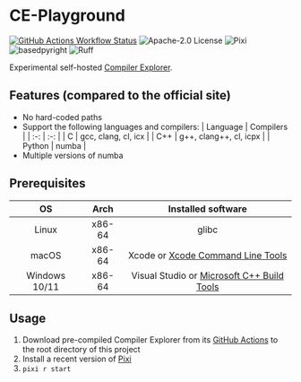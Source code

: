 # CE-Playground

[![GitHub Actions Workflow Status](https://img.shields.io/github/actions/workflow/status/hingebase/ce-playground/update-lockfiles.yml?label=ci&logo=github)](https://github.com/hingebase/ce-playground/actions)
![Apache-2.0 License](https://img.shields.io/github/license/hingebase/ce-playground)
![Pixi](https://img.shields.io/endpoint?url=https://raw.githubusercontent.com/prefix-dev/pixi/main/assets/badge/v0.json)
![basedpyright](https://img.shields.io/badge/basedpyright-checked-42b983)
![Ruff](https://img.shields.io/endpoint?url=https://raw.githubusercontent.com/astral-sh/ruff/main/assets/badge/v2.json)

Experimental self-hosted [Compiler Explorer][1].

## Features (compared to the official site)
- No hard-coded paths
- Support the following languages and compilers:
  | Language | Compilers |
  | :-: | :-: |
  | C | gcc, clang, cl, icx |
  | C++ | g++, clang++, cl, icpx |
  | Python | numba |
- Multiple versions of numba

## Prerequisites
| OS | Arch | Installed software |
| :-: | :-: | :-: |
| Linux | x86-64 | glibc |
| macOS | x86-64 | Xcode or [Xcode Command Line Tools][2] |
| Windows 10/11 | x86-64 | Visual Studio or [Microsoft C++ Build Tools][3] |

## Usage
1. Download pre-compiled Compiler Explorer from its [GitHub Actions][4] to the
   root directory of this project
2. Install a recent version of [Pixi][5]
3. `pixi r start`

[1]: https://godbolt.org/
[2]: https://developer.apple.com/library/archive/technotes/tn2339/_index.html
[3]: https://visualstudio.microsoft.com/visual-cpp-build-tools/
[4]: https://github.com/compiler-explorer/compiler-explorer/actions/workflows/test-and-deploy.yml
[5]: https://pixi.sh/latest/installation/
